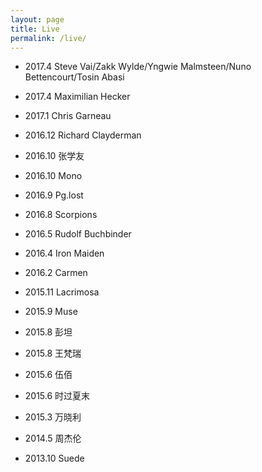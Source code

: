 ```yaml
---
layout: page
title: Live
permalink: /live/
---
```


* 2017.4 Steve Vai/Zakk Wylde/Yngwie Malmsteen/Nuno Bettencourt/Tosin Abasi

* 2017.4 Maximilian Hecker

* 2017.1 Chris Garneau

* 2016.12 Richard Clayderman

* 2016.10 张学友

* 2016.10 Mono

* 2016.9 Pg.lost

* 2016.8 Scorpions

* 2016.5 Rudolf Buchbinder

* 2016.4 Iron Maiden

* 2016.2 Carmen

* 2015.11 Lacrimosa

* 2015.9 Muse

* 2015.8 彭坦

* 2015.8 王梵瑞

* 2015.6 伍佰

* 2015.6 时过夏末

* 2015.3 万晓利

* 2014.5 周杰伦

* 2013.10 Suede
